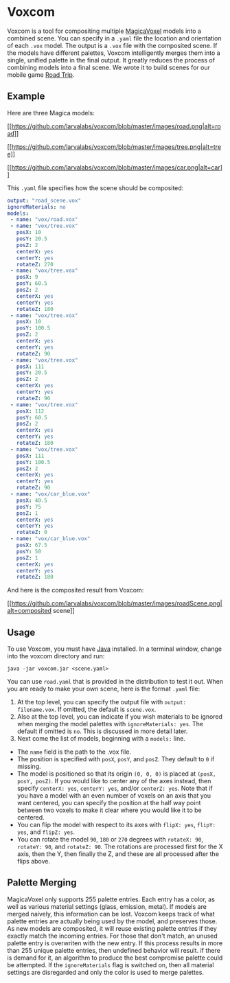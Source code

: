 # Voxcom

Voxcom is a tool for compositing multiple [MagicaVoxel](https://ephtracy.github.io/) models into a combined scene.
You can specify in a `.yaml` file the location and orientation of each `.vox` model.
The output is a `.vox` file with the composited scene.
If the models have different palettes, Voxcom intelligently merges them into a single, unified palette in the final output.
It greatly reduces the process of combining models into a final scene.
We wrote it to build scenes for our mobile game [Road Trip](http://larvalabs.com/roadtrip).

## Example

Here are three Magica models:

[[https://github.com/larvalabs/voxcom/blob/master/images/road.png|alt=road]]

[[https://github.com/larvalabs/voxcom/blob/master/images/tree.png|alt=tree]]

[[https://github.com/larvalabs/voxcom/blob/master/images/car.png|alt=car]]

This `.yaml` file specifies how the scene should be composited:

```yaml
output: "road_scene.vox"
ignoreMaterials: no
models:
 - name: "vox/road.vox"
 - name: "vox/tree.vox"
   posX: 10
   posY: 20.5
   posZ: 2
   centerX: yes
   centerY: yes
   rotateZ: 270
 - name: "vox/tree.vox"
   posX: 9
   posY: 60.5
   posZ: 2
   centerX: yes
   centerY: yes
   rotateZ: 180
 - name: "vox/tree.vox"
   posX: 10
   posY: 100.5
   posZ: 2
   centerX: yes
   centerY: yes
   rotateZ: 90
 - name: "vox/tree.vox"
   posX: 111
   posY: 20.5
   posZ: 2
   centerX: yes
   centerY: yes
   rotateZ: 90
 - name: "vox/tree.vox"
   posX: 112
   posY: 60.5
   posZ: 2
   centerX: yes
   centerY: yes
   rotateZ: 180
 - name: "vox/tree.vox"
   posX: 111
   posY: 100.5
   posZ: 2
   centerX: yes
   centerY: yes
   rotateZ: 90
 - name: "vox/car_blue.vox"
   posX: 40.5
   posY: 75
   posZ: 1
   centerX: yes
   centerY: yes
   rotateZ: 0
 - name: "vox/car_blue.vox"
   posX: 67.5
   posY: 50
   posZ: 1
   centerX: yes
   centerY: yes
   rotateZ: 180
```

And here is the composited result from Voxcom:

[[https://github.com/larvalabs/voxcom/blob/master/images/roadScene.png|alt=composited scene]]

## Usage

To use Voxcom, you must have [Java](http://www.oracle.com/technetwork/java/javase/downloads/jre8-downloads-2133155.html) installed.
In a terminal window, change into the voxcom directory and run:
```
java -jar voxcom.jar <scene.yaml>
```
You can use `road.yaml` that is provided in the distribution to test it out.
When you are ready to make your own scene, here is the format `.yaml` file:

1. At the top level, you can specify the output file with `output: filename.vox`. If omitted, the default is `scene.vox`.
2. Also at the top level, you can indicate if you wish materials to be ignored when merging the model palettes with `ignoreMaterials: yes`. The default if omitted is `no`. This is discussed in more detail later.
3. Next come the list of models, beginning with a `models:` line.
  * The `name` field is the path to the .vox file.
  * The position is specified with `posX`, `posY`, and `posZ`. They default to `0` if missing.
  * The model is positioned so that its origin `(0, 0, 0)` is placed at `(posX, posY, posZ)`.
If you would like to center any of the axes instead, then specify `centerX: yes`, `centerY: yes`, and/or `centerZ: yes`.
Note that if you have a model with an even number of voxels on an axis that you want centered, you can specify the position at the half way point between two voxels to make it clear where you would like it to be centered.
  * You can flip the model with respect to its axes with `flipX: yes`, `flipY: yes`, and `flipZ: yes`.
  * You can rotate the model `90`, `180` or `270` degrees with `rotateX: 90`, `rotateY: 90`, and `rotateZ: 90`.
The rotations are processed first for the X axis, then the Y, then finally the Z, and these are all processed after the flips above.

## Palette Merging

MagicaVoxel only supports 255 palette entries. Each entry has a color, as well as various material settings (glass, emission, metal).
If models are merged naively, this information can be lost.
Voxcom keeps track of what palette entries are actually being used by the model, and preserves those.
As new models are composited, it will reuse existing palette entries if they exactly match the incoming entries.
For those that don't match, an unused palette entry is overwriten with the new entry.
If this process results in more than 255 unique palette entries, then undefined behavior will result.
if there is demand for it, an algorithm to produce the best compromise palette could be attempted.
If the `ignoreMaterials` flag is switched on, then all material settings are disregarded and only the color is used to merge palettes.